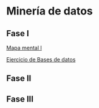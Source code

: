 # Minería de datos
## Fase I
[Mapa mental I](https://github.com/AnaDavila1/Mineria-de-datos-FCFM/blob/main/MapaMental_1_1986209.pdf)

[Ejercicio de Bases de datos](https://github.com/AnaDavila1/Mineria-de-datos-FCFM/blob/main/Ej1_BasesDatos_Equipo_3.pdf)
## Fase II

## Fase III
